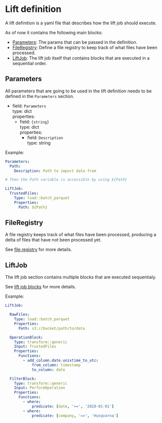 # Lift definition
A lift definition is a yaml file that describes how the lift job should execute.

As of now it contains the following main blocks:

* [Parameters](#parameters): The params that can be passed in the definition.
* [FileRegistry](#fileregistry): Define a file registry to keep track of what files have been processed.
* [LiftJob](#liftjob): The lift job itself that contains blocks that are executed in a sequential order.



## Parameters
All parameters that are going to be used in the lift definition needs to be defined in the `Parameters` section.

- field: `Parameters`  
  type: dict  
  properties:
    - field: `{string}`  
      type: dict  
      properties:
        - field: `Description`  
          type: string

Example:

```yml
Parameters:
  Path:
    Description: Path to import data from

# Then the Path variable is accessible by using ${Path}

LiftJob:
  TrustedFiles:
    Type: load::batch_parquet
    Properties:
      Path: ${Path}
```

## FileRegistry

A file registry keeps track of what files have been processed, producing a delta of files that have not been processed yet.

See [file registry](file-registry.md) for more details.


## LiftJob
The lift job section contains multiple blocks that are executed sequentialy.

See [lift job blocks](lift-job-blocks.md) for more details.


Example:

```yml
LiftJob:

  RawFiles:
    Type: load::batch_parquet
    Properties:
      Path: s3://bucket/path/to/data

  OperationBlock:
    Type: transform::generic
    Input: TrustedFiles
    Properties:
      Functions:
        - add_column.date.unixtime_to_utc:
            from_column: timestamp
            to_column: date

  FilterBlock:
    Type: transform::generic
    Input: PerformOperation
    Properties:
      Functions:
        - where:
            predicate: [date, '>=', '2020-01-01']
        - where:
            predicate: [company, '==', 'Husqvarna']
```


  
